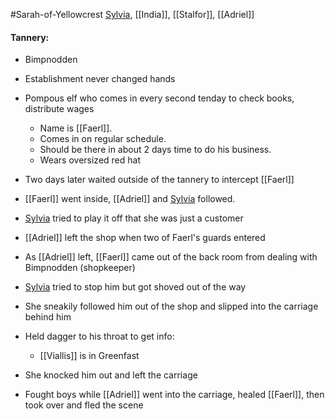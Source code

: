#Sarah-of-Yellowcrest
[Sylvia](Sylvia.md), [[India]], [[Stalfor]], [[Adriel]]
#### Tannery:
- Bimpnodden
- Establishment never changed hands
- Pompous elf who comes in every second tenday to check books, distribute wages
	- Name is [[Faerl]].
	- Comes in on regular schedule.
	- Should be there in about 2 days time to do his business.
	- Wears oversized red hat

- Two days later waited outside of the tannery to intercept [[Faerl]]
- [[Faerl]] went inside, [[Adriel]] and [Sylvia](Sylvia.md) followed.
- [Sylvia](Sylvia.md) tried to play it off that she was just a customer
- [[Adriel]] left the shop when two of Faerl's guards entered
- As [[Adriel]] left, [[Faerl]] came out of the back room from dealing with Bimpnodden (shopkeeper)
- [Sylvia](Sylvia.md) tried to stop him but got shoved out of the way
- She sneakily followed him out of the shop and slipped into the carriage behind him
- Held dagger to his throat to get info:
	- [[Viallis]] is in Greenfast
- She knocked him out and left the carriage
- Fought boys while [[Adriel]] went into the carriage, healed [[Faerl]], then took over and fled the scene